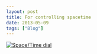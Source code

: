 ```yaml
---
layout: post
title: For controlling spacetime
date: 2013-05-09
tags: ["Blog"]
---
```


[![Space/Time dial](8705103927_9f9fb29a4b.jpg)](http://www.flickr.com/photos/jeffreywarren/8705103927/ "Space/Time dial by jeferonix, on Flickr")